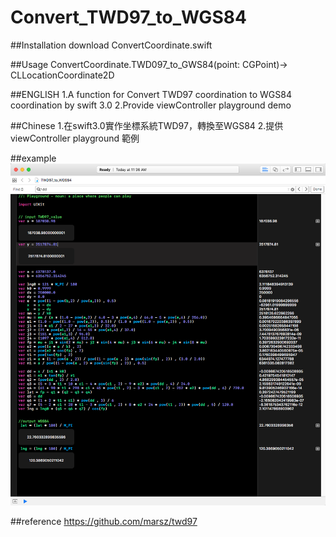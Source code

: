 # Convert_TWD97_to_WGS84

##Installation
download ConvertCoordinate.swift

##Usage
ConvertCoordinate.TWD097_to_GWS84(point: CGPoint)-> CLLocationCoordinate2D

##ENGLISH
1.A function for Convert TWD97 coordination to WGS84 coordination by swift 3.0
2.Provide viewController playground demo

##Chinese
1.在swift3.0實作坐標系統TWD97，轉換至WGS84
2.提供 viewController playground 範例

##example
<img src ="Convert_TWD97_to_WGS84.png">

##reference
https://github.com/marsz/twd97
